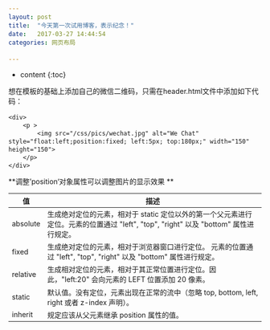 ```yaml
---
layout: post
title:  "今天第一次试用博客，表示纪念！"
date:   2017-03-27 14:44:54
categories: 网页布局

---
```


* content
{:toc}


想在模板的基础上添加自己的微信二维码，只需在header.html文件中添加如下代码：

	<div>
		<p >
			<img src="/css/pics/wechat.jpg" alt="We Chat" style="float:left;position:fixed; left:5px; top:180px;" width="150" height="150">
		</p>
	</div>
	
**调整’position‘对象属性可以调整图片的显示效果 **

值 | 描述
---|---
absolute | 生成绝对定位的元素，相对于 static 定位以外的第一个父元素进行定位。元素的位置通过 "left", "top", "right" 以及 "bottom" 属性进行规定。
fixed | 生成绝对定位的元素，相对于浏览器窗口进行定位。 元素的位置通过 "left", "top", "right" 以及 "bottom" 属性进行规定。
relative | 生成相对定位的元素，相对于其正常位置进行定位。因此，"left:20" 会向元素的 LEFT 位置添加 20 像素。
static | 默认值。没有定位，元素出现在正常的流中（忽略 top, bottom, left, right 或者 z-index 声明）。
inherit | 规定应该从父元素继承 position 属性的值。




